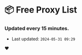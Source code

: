 # :package: Free Proxy List
### Updated every 15 minutes.

- Last updated: `2024-05-31 09:29`

:heart:
